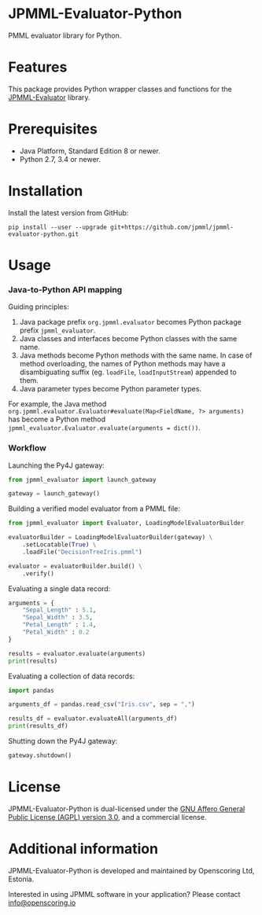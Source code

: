 JPMML-Evaluator-Python
======================

PMML evaluator library for Python.

# Features #

This package provides Python wrapper classes and functions for the [JPMML-Evaluator](https://github.com/jpmml/jpmml-evaluator) library.

# Prerequisites #

* Java Platform, Standard Edition 8 or newer.
* Python 2.7, 3.4 or newer.

# Installation #

Install the latest version from GitHub:
```
pip install --user --upgrade git+https://github.com/jpmml/jpmml-evaluator-python.git
```

# Usage #

### Java-to-Python API mapping ###

Guiding principles:

1. Java package prefix `org.jpmml.evaluator` becomes Python package prefix `jpmml_evaluator`.
2. Java classes and interfaces become Python classes with the same name.
3. Java methods become Python methods with the same name. In case of method overloading, the names of Python methods may have a disambiguating suffix (eg. `loadFile`, `loadInputStream`) appended to them.
4. Java parameter types become Python parameter types.

For example, the Java method `org.jpmml.evaluator.Evaluator#evaluate(Map<FieldName, ?> arguments)` has become a Python method `jpmml_evaluator.Evaluator.evaluate(arguments = dict())`.

### Workflow ###

Launching the Py4J gateway:

```python
from jpmml_evaluator import launch_gateway

gateway = launch_gateway()
```

Building a verified model evaluator from a PMML file:

```python
from jpmml_evaluator import Evaluator, LoadingModelEvaluatorBuilder

evaluatorBuilder = LoadingModelEvaluatorBuilder(gateway) \
	.setLocatable(True) \
	.loadFile("DecisionTreeIris.pmml")

evaluator = evaluatorBuilder.build() \
	.verify()
```

Evaluating a single data record:

```python
arguments = {
	"Sepal_Length" : 5.1,
	"Sepal_Width" : 3.5,
	"Petal_Length" : 1.4,
	"Petal_Width" : 0.2
}

results = evaluator.evaluate(arguments)
print(results)
```

Evaluating a collection of data records:

```python
import pandas

arguments_df = pandas.read_csv("Iris.csv", sep = ",")

results_df = evaluator.evaluateAll(arguments_df)
print(results_df)
```

Shutting down the Py4J gateway:

```python
gateway.shutdown()
```

# License #

JPMML-Evaluator-Python is dual-licensed under the [GNU Affero General Public License (AGPL) version 3.0](https://www.gnu.org/licenses/agpl-3.0.html), and a commercial license.

# Additional information #

JPMML-Evaluator-Python is developed and maintained by Openscoring Ltd, Estonia.

Interested in using JPMML software in your application? Please contact [info@openscoring.io](mailto:info@openscoring.io)
